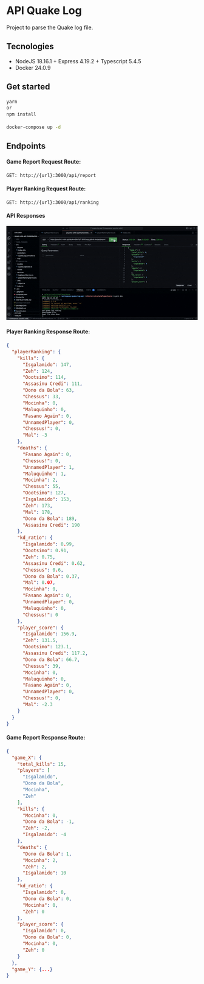# API Quake Log

Project to parse the Quake log file.

## Tecnologies

- NodeJS 18.16.1 + Express 4.19.2 + Typescript 5.4.5
- Docker 24.0.9

## Get started

```bash 
yarn  
or
npm install
   
docker-compose up -d
```

## Endpoints

#### Game Report Request Route:

```
GET: http://{url}:3000/api/report     
```

#### Player Ranking Request Route:

```
GET: http://{url}:3000/api/ranking     
```
   
#### API Responses   

![API Response](src/media/VideoQuakeLogAPI.gif)
    
#### Player Ranking Response Route:  
  
```json
{
  "playerRanking": {
    "kills": {
      "Isgalamido": 147,
      "Zeh": 124,
      "Oootsimo": 114,
      "Assasinu Credi": 111,
      "Dono da Bola": 63,
      "Chessus": 33,
      "Mocinha": 0,
      "Maluquinho": 0,
      "Fasano Again": 0,
      "UnnamedPlayer": 0,
      "Chessus!": 0,
      "Mal": -3
    },
    "deaths": {
      "Fasano Again": 0,
      "Chessus!": 0,
      "UnnamedPlayer": 1,
      "Maluquinho": 1,
      "Mocinha": 2,
      "Chessus": 55,
      "Oootsimo": 127,
      "Isgalamido": 153,
      "Zeh": 173,
      "Mal": 178,
      "Dono da Bola": 189,
      "Assasinu Credi": 190
    },
    "kd_ratio": {
      "Isgalamido": 0.99,
      "Oootsimo": 0.91,
      "Zeh": 0.75,
      "Assasinu Credi": 0.62,
      "Chessus": 0.6,
      "Dono da Bola": 0.37,
      "Mal": 0.07,
      "Mocinha": 0,
      "Fasano Again": 0,
      "UnnamedPlayer": 0,
      "Maluquinho": 0,
      "Chessus!": 0
    },
    "player_score": {
      "Isgalamido": 156.9,
      "Zeh": 131.5,
      "Oootsimo": 123.1,
      "Assasinu Credi": 117.2,
      "Dono da Bola": 66.7,
      "Chessus": 39,
      "Mocinha": 0,
      "Maluquinho": 0,
      "Fasano Again": 0,
      "UnnamedPlayer": 0,
      "Chessus!": 0,
      "Mal": -2.3
    }
  }
}
```

#### Game Report Response Route:
  
```json
{
  "game_X": {
    "total_kills": 15,
    "players": [
      "Isgalamido",
      "Dono da Bola",
      "Mocinha",
      "Zeh"
    ],
    "kills": {
      "Mocinha": 0,
      "Dono da Bola": -1,
      "Zeh": -2,
      "Isgalamido": -4
    },
    "deaths": {
      "Dono da Bola": 1,
      "Mocinha": 2,
      "Zeh": 2,
      "Isgalamido": 10
    },
    "kd_ratio": {
      "Isgalamido": 0,
      "Dono da Bola": 0,
      "Mocinha": 0,
      "Zeh": 0
    },
    "player_score": {
      "Isgalamido": 0,
      "Dono da Bola": 0,
      "Mocinha": 0,
      "Zeh": 0
    }
  },
  "game_Y": {...}
}
```